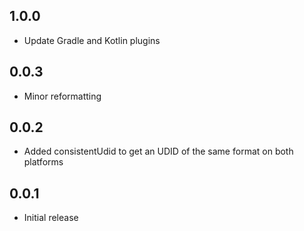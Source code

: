 ## 1.0.0

* Update Gradle and Kotlin plugins

## 0.0.3

* Minor reformatting

## 0.0.2

* Added consistentUdid to get an UDID of the same format on both platforms

## 0.0.1

* Initial release
